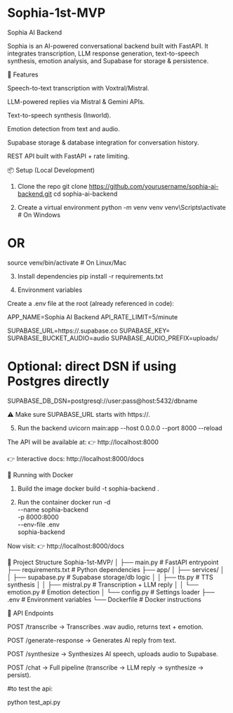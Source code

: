 # Sophia-1st-MVP

Sophia AI Backend

Sophia is an AI-powered conversational backend built with FastAPI.
It integrates transcription, LLM response generation, text-to-speech synthesis, emotion analysis, and Supabase for storage & persistence.

🚀 Features

Speech-to-text transcription with Voxtral/Mistral.

LLM-powered replies via Mistral & Gemini APIs.

Text-to-speech synthesis (Inworld).

Emotion detection from text and audio.

Supabase storage & database integration for conversation history.

REST API built with FastAPI + rate limiting.

📦 Setup (Local Development)
1. Clone the repo
git clone https://github.com/yourusername/sophia-ai-backend.git
cd sophia-ai-backend

2. Create a virtual environment
python -m venv venv
venv\Scripts\activate    # On Windows
# OR
source venv/bin/activate # On Linux/Mac

3. Install dependencies
pip install -r requirements.txt

4. Environment variables

Create a .env file at the root (already referenced in code):

APP_NAME=Sophia AI Backend
API_RATE_LIMIT=5/minute

SUPABASE_URL=https://<your-project-ref>.supabase.co
SUPABASE_KEY=<your-service-role-or-anon-key>
SUPABASE_BUCKET_AUDIO=audio
SUPABASE_AUDIO_PREFIX=uploads/

# Optional: direct DSN if using Postgres directly
SUPABASE_DB_DSN=postgresql://user:pass@host:5432/dbname


⚠️ Make sure SUPABASE_URL starts with https://.

5. Run the backend
uvicorn main:app --host 0.0.0.0 --port 8000 --reload


The API will be available at:
👉 http://localhost:8000

👉 Interactive docs: http://localhost:8000/docs

🐳 Running with Docker
1. Build the image
docker build -t sophia-backend .

2. Run the container
docker run -d \
  --name sophia-backend \
  -p 8000:8000 \
  --env-file .env \
  sophia-backend


Now visit:
👉 http://localhost:8000/docs

📝 Project Structure
Sophia-1st-MVP/
│
├── main.py                # FastAPI entrypoint
├── requirements.txt        # Python dependencies
├── app/
│   ├── services/
│   │   ├── supabase.py     # Supabase storage/db logic
│   │   ├── tts.py          # TTS synthesis
│   │   ├── mistral.py      # Transcription + LLM reply
│   │   └── emotion.py      # Emotion detection
│   └── config.py           # Settings loader
├── .env                    # Environment variables
└── Dockerfile              # Docker instructions

🧪 API Endpoints

POST /transcribe → Transcribes .wav audio, returns text + emotion.

POST /generate-response → Generates AI reply from text.

POST /synthesize → Synthesizes AI speech, uploads audio to Supabase.

POST /chat → Full pipeline (transcribe → LLM reply → synthesize → persist).


#to test the api:

python test_api.py